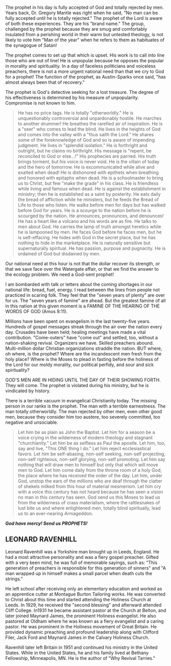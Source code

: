 The prophet in his day is fully accepted of God and totally rejected by men. Years back, Dr. Gregory Mantle was right when he said, "No man can be fully accepted until he is totally rejected." The prophet of the Lord is aware of both these experiences. They are his "brand name." The group, challenged by the prophet because they are smug and comfortably insulated from a perishing world in their warm but untested theology, is not likely to vote him "Man of the year" when he refers to them as habituates of the synagogue of Satan!

The prophet comes to set up that which is upset. His work is to call into line those who are out of line! He is unpopular because he opposes the popular in morality and spirituality. In a day of faceless politicians and voiceless preachers, there is not a more urgent national need than that we cry to God for a prophet! The function of the prophet, as Austin-Sparks once said, "has almost always been that of recovery."

The prophet is God's detective seeking for a lost treasure. The degree of his effectiveness is determined by his measure of unpopularity. Compromise is not known to him.
 
>He has no price tags.
>He is totally "otherworldly."
>He is unquestionably controversial and unpardonably hostile.
>He marches to another drummer!
>He breathes the rarefied air of inspiration.
>He is a "seer" who comes to lead the blind.
>He lives in the heights of God and comes into the valley with a "thus saith the Lord."
>He shares some of the foreknowledge of God and so is aware of impending judgment.
>He lives in "splendid isolation."
>He is forthright and outright, but he claims no birthright.
>His message is "repent, be reconciled to God or else...!"
>His prophecies are parried.
>His truth brings torment, but his voice is never void.
>He is the villain of today and the hero of tomorrow.
>He is excommunicated while alive and exalted when dead!
>He is dishonored with epithets when breathing and honored with epitaphs when dead.
>He is a schoolmaster to bring us to Christ, but few "make the grade" in his class.
>He is friendless while living and famous when dead.
>He is against the establishment in ministry; then he is established as a saint by posterity.
>He eats daily the bread of affliction while he ministers, but he feeds the Bread of Life to those who listen.
>He walks before men for days but has walked before God for years.
>He is a scourge to the nation before he is scourged by the nation.
>He announces, pronounces, and denounces!
>He has a heart like a volcano and his words are as fire.
>He talks to men about God.
>He carries the lamp of truth amongst heretics while he is lampooned by men.
>He faces God before he faces men, but he is self-effacing.
>He hides with God in the secret place, but he has nothing to hide in the marketplace.
>He is naturally sensitive but supernaturally spiritual.
>He has passion, purpose and pugnacity.
>He is ordained of God but disdained by men.

Our national need at this hour is not that the dollar recover its strength, or that we save face over the Watergate affair, or that we find the answer to the ecology problem. We need a God-sent prophet!

I am bombarded with talk or letters about the coming shortages in our national life: bread, fuel, energy. I read between the lines from people not practiced in scaring folk. They feel that the "seven years of plenty" are over for us. The "seven years of famine" are ahead. But the greatest famine of all in this nation at this given moment is a FAMINE OF THE HEARING OF THE WORDS OF GOD (Amos 8:11).
 
Millions have been spent on evangelism in the last twenty-five years. Hundreds of gospel messages streak through the air over the nation every day. Crusades have been held; healing meetings have made a vital contribution. "Come-outers" have "come out" and settled, too, without a nation-shaking revival. Organizers we have. Skilled preachers abound. Multi-million dollar Christian organizations straddle the nation. BUT where, oh where, is the prophet? Where are the incandescent men fresh from the holy place? Where is the Moses to plead in fasting before the holiness of the Lord for our moldy morality, our political perfidy, and sour and sick spirituality?

GOD'S MEN ARE IN HIDING UNTIL THE DAY OF THEIR SHOWING FORTH. They will come. The prophet is violated during his ministry, but he is vindicated by history.

There is a terrible vacuum in evangelical Christianity today. The missing person in our ranks is the prophet. The man with a terrible earnestness. The man totally otherworldly. The man rejected by other men, even other good men, because they consider him too austere, too severely committed, too negative and unsociable.

>Let him be as plain as John the Baptist.
>Let him for a season be a voice crying in the wilderness of modern theology and stagnant "churchianity."
>Let him be as selfless as Paul the apostle.
>Let him, too, say and live, "This ONE thing I do."
>Let him reject ecclesiastical favors.
>Let him be self-abasing, non-self seeking, non-self projecting, non-self righteous, non-self glorying, non-self promoting.
>Let him say nothing that will draw men to himself but only that which will move men to God.
>Let him come daily from the throne room of a holy God, the place where he has received the order of the day.
>Let him, under God, unstop the ears of the millions who are deaf through the clatter of shekels milked from this hour of material mesmerism.
>Let him cry with a voice this century has not heard because he has seen a vision no man in this century has seen. God send us this Moses to lead us from the wilderness of crass materialism, where the rattlesnakes of lust bite us and where enlightened men, totally blind spiritually, lead us to an ever-nearing Armageddon.

***God have mercy! Send us PROPHETS!***

## LEONARD RAVENHILL

Leonard Ravenhill was a Yorkshire man brought up in Leeds, England.  He had a most attractive personality and was a fiery gospel preacher.  Gifted with a very keen mind, he was full of memorable sayings, such as: "This generation of preachers is responsible for this generation of sinners" and "A man wrapped up in himself makes a small parcel when death cuts the strings."

He left school after receiving only an elementary education and worked as an apprentice cutter at Montague Burton Tailoring works.  He was converted to Christ about this time and started attending the Holiness Church at Leeds. In 1929, he received the "second blessing" and afterward attended Cliff College.  In1931 he became assistant pastor at the Church at Belton, and later joined Maynard James, the prominent Holiness evangelist. He also pastored at Oldham where he was known as a fiery evangelist and a caring pastor.  He was prominent in the Holiness movement of  Great Britain.  He provided dynamic preaching and profound leadership along with Clifford Filer, Jack Ford and Maynard James in the Calvary Holiness Church.

Ravenhill later left Britain in 1951 and continued his ministry in the United States.  While in the United States, he and his family lived at Bethany Fellowship, Minneapolis, MN.  He is the author of "Why Revival Tarries."